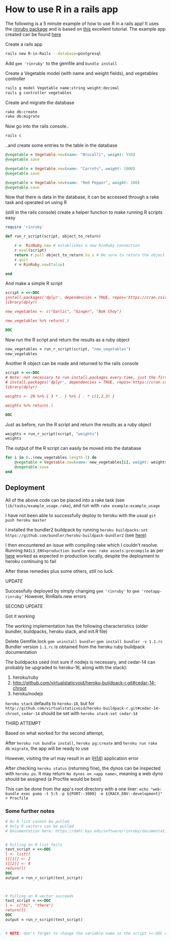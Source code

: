 # How to use R in a rails app

The following is a 5 minute example of how to use R in a rails app! It uses the [rinruby package](https://www.rubydoc.info/gems/rinruby/2.0.3/RinRuby) and is based on [this](https://www.standardco.de/using-r-in-rails) excellent tutorial. The example app created can be found [here](http://r-in-rails.herokuapp.com/)

Create a rails app 

```bash
rails new R-in-Rails --database=postgresql
```

Add `gem 'rinruby'` to the gemfile and `bundle install`


Create a Vegetable model (with name and weight fields), and vegetables controller

```bash
rails g model Vegetable name:string weight:decimal 
rails g controller vegetables 
```

Create and migrate the database

```bash
rake db:create
rake db:migrate
```

Now go into the rails console..

```bash
rails c
```

..and create some entries to the table in the database

```ruby
@vegetable = Vegetable.new(name: "Brocolli", weight: 550)
@vegetable.save

@vegetable = Vegetable.new(name: "Carrots", weight: 1000)
@vegetable.save

@vegetable = Vegetable.new(name: "Red Pepper", weight: 200)
@vegetable.save
```


Now that there is data in the database, it can be accessed through a rake task and operated on using R


(still in the rails console) create a helper function to make running R scripts easy

```ruby
require 'rinruby'

def run_r_script(script, object_to_return)

    r =  RinRuby.new # establishes a new RinRuby connection
    r.eval(script)
    return r.pull object_to_return.to_s # Be sure to return the object assigned in R script
    r.quit
    r = RinRuby.new(false)

end
```

And make a simple R script

```ruby
script = <<-DOC
install.packages('dplyr', dependencies = TRUE, repos='https://cran.csiro.au/')
library(dplyr)

new_vegetables <- c("Garlic", "Ginger", "Bok Choy")

new_vegetables %>% return(.)

DOC
```

Now run the R script and return the results as a ruby object 

```ruby
new_vegetables = run_r_script(script, "new_vegetables")
new_vegetables
```


Another R object can be made and returned to the rails console

```ruby
script = <<-DOC
# Note: not necessary to run install.packages every time, just the first
# install.packages('dplyr', dependencies = TRUE, repos='https://cran.csiro.au/')
library(dplyr)

weights <- 20 %>% { 3 * . } %>% { . * c(1,2,3) }

weights %>% return(.)

DOC
```

Just as before, run the R script and return the results as a ruby object 

```ruby
weights = run_r_script(script, "weights")
weights
```


The output of the R script can easily be moved into the database

```ruby
for i in 0..(new_vegetables.length-1) do 
	@vegetable = Vegetable.new(name: new_vegetables[i], weight: weights[i].to_d)
	@vegetable.save
end
```



## Deployment

All of the above code can be placed into a rake task (see `lib/tasks/example_usage.rake`), and run with `rake example:example_usage`

I have not been able to successfully deploy to heroku with the usual `git push heroku master` 

I installed the bundler2 buildpack by running `heroku buildpacks:set https://github.com/bundler/heroku-buildpack-bundler2` (see [here](https://github.com/bundler/bundler/issues/6784))

I then encountered an issue with compiling rake which I couldn't resolve. Running `RAILS_ENV=production bundle exec rake assets:precompile` as per [here](https://stackoverflow.com/questions/36394297/heroku-push-error-could-not-detect-rake-tasks) worked as expected in production locally, despite the deployment to heroku continuing to fail

After these remedies plus some others, still no luck. 


UPDATE

Successfully deployed by simply changing `gem 'rinruby'` to `gem 'rootapp-rinruby'`
However, RinRails.new errors

SECOND UPDATE

Got it working 

The working implementation has the following characteristics (older bundler, buildpacks, heroku stack, and init.R file)


Delete Gemfile.lock 
`gem uninstall bundler`
`gem install bundler -v 1.1.rc`
Bundler version `1.1.rc` is obtained from the heroku ruby buildpack documentation


 The buildpacks used (not sure if nodejs is necessary, and cedar-14 can probably be upgraded to heroku-16, along with the stack):

1. heroku/ruby
1. http://github.com/virtualstaticvoid/heroku-buildpack-r.git#cedar-14-chroot
1. heroku/nodejs


`heroku stack` defaults to `heroku-18`, but for `http://github.com/virtualstaticvoid/heroku-buildpack-r.git#cedar-14-chroot`, `cedar-14` should be set with `heroku stack:set cedar-14`




THIRD ATTEMPT

Based on what worked for the second attempt, 












After `heroku run bundle install`, `heroku pg:create` and `heroku run rake db:migrate`, the app will be ready to use

However, visiting the url may result in an ([H14](https://devcenter.heroku.com/articles/error-codes#h14-no-web-dynos-running)) application error

After checking `heroku status` (returning fine), the dynos can be inspected with `heroku ps`. It may return `No dynos on <app name>`, meaning a web dyno should be assigned (a Procfile would be best)

This can be done from the app's root directory with a one liner: `echo "web: bundle exec puma -t 5:5 -p ${PORT:-3000} -e ${RACK_ENV:-development}" > Procfile`











### Some further notes

```ruby
# An R list cannot be pulled
# Only R vectors can be pulled
# Documentation here: https://dahl.byu.edu/software/rinruby/documentation.html


# Pulling an R list fails
test_script = <<-DOC
l <- list() 
l[[1]] <- 2 
l[[2]] <- 4 
return(l)
DOC
output = run_r_script(test_script)



# Pulling an R vector succeeds 
test_script = <<-DOC
l <- c("hi", "there")
return(l)
DOC
output = run_r_script(test_script)


# NOTE: don't forget to change the variable name in the script <<-DOC etc etc
```







